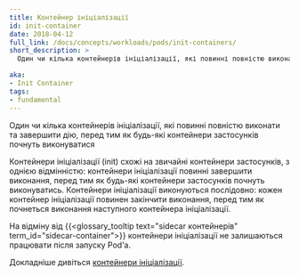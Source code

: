 ```yaml
---
title: Контейнер ініціалізації
id: init-container
date: 2018-04-12
full_link: /docs/concepts/workloads/pods/init-containers/
short_description: >
  Один чи кілька контейнерів ініціалізації, які повинні повністю виконати та завершити дію, перед тим як будь-які контейнери застосунків почнуть виконуватися.

aka: 
- Init Container
tags:
- fundamental
---
```

Один чи кілька контейнерів ініціалізації, які повинні повністю виконати та завершити дію, перед тим як будь-які контейнери застосунків почнуть виконуватися

<!--more--> 

Контейнери ініціалізації (init) схожі на звичайні контейнери застосунків, з однією відмінністю: контейнери ініціалізації повинні завершити виконання, перед тим як будь-які контейнери застосунків почнуть виконуватись. Контейнери ініціалізації виконуються послідовно: кожен контейнер ініціалізації повинен закінчити виконання, перед тим як почнеться виконання наступного контейнера ініціалізації.

На відміну від {{<glossary_tooltip text="sidecar контейнерів" term_id="sidecar-container">}} контейнери ініціалізації не залишаються працювати після запуску Podʼа.

Докладніше дивіться [контейнери ініціалізації](/docs/concepts/workloads/pods/init-containers/).
